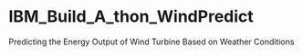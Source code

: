 # IBM_Build_A_thon_WindPredict
Predicting the Energy Output of Wind Turbine Based on Weather Conditions
